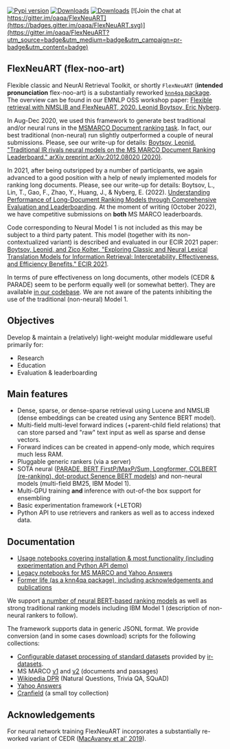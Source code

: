 [![Pypi version](https://img.shields.io/pypi/v/flexneuart.svg)](http://pypi.python.org/pypi/flexneuart)
[![Downloads](https://pepy.tech/badge/flexneuart)](https://pepy.tech/project/flexneuart)
[![Downloads](https://pepy.tech/badge/flexneuart/month)](https://pepy.tech/project/flexneuart) [![Join the chat at https://gitter.im/oaqa/FlexNeuART](https://badges.gitter.im/oaqa/FlexNeuART.svg)](https://gitter.im/oaqa/FlexNeuART?utm_source=badge&utm_medium=badge&utm_campaign=pr-badge&utm_content=badge)

## FlexNeuART (flex-noo-art)
Flexible classic and NeurAl Retrieval Toolkit, or shortly `FlexNeuART` (**intended pronunciation** flex-noo-art) 
is a substantially reworked [`knn4qa` package](legacy_docs/knn4qa.md).  The overview can be found in our EMNLP OSS workshop paper: 
[Flexible retrieval with NMSLIB and FlexNeuART, 2020. Leonid Boytsov, Eric Nyberg](https://arxiv.org/abs/2010.14848).

In Aug-Dec 2020, we used this framework to generate best traditional and/or neural runs 
in the [MSMARCO Document ranking task](https://microsoft.github.io/msmarco/#docranking).
In fact, our best traditional (non-neural) run slightly outperformed a couple of neural submissions.
Please, see our write-up for details: [Boytsov, Leonid. "Traditional IR rivals neural models on the MS MARCO Document Ranking Leaderboard." arXiv preprint arXiv:2012.08020 (2020)](https://arxiv.org/abs/2012.08020).

In 2021, after being outsripped by a number of participants, we again advanced to a good position with a help of newly implemented models for ranking long documents. Please, see our write-up for details: Boytsov, L., Lin, T., Gao, F., Zhao, Y., Huang, J., & Nyberg, E. (2022). [Understanding Performance of Long-Document Ranking Models through Comprehensive Evaluation and Leaderboarding](https://arxiv.org/abs/2207.01262). At the moment of writing (October 2022), we have competitive submissions on **both** MS MARCO leaderboards.

Code corresponding to Neural Model 1 is not included as this may be subject to a third party patent. 
This model (together with its non-contextualized variant) is described and evaluated in our ECIR 2021 paper:
[Boytsov, Leonid, and Zico Kolter. "Exploring Classic and Neural Lexical Translation Models for Information Retrieval: Interpretability, Effectiveness, and Efficiency Benefits." ECIR 2021](https://arxiv.org/abs/2102.06815).

In terms of pure effectiveness on long documents, other models (CEDR & PARADE) seem to be perform equally well (or somewhat better). They are available [in our codebase](flexneuart/models/README.md). We are not aware of the patents inhibiting the use of the traditional (non-neural) Model 1.

## Objectives

Develop & maintain a (relatively) light-weight modular middleware useful primarily for: 
* Research
* Education
* Evaluation & leaderboarding

## Main features

* Dense, sparse, or dense-sparse retrieval using Lucene and NMSLIB (dense embeddings can be created using any Sentence BERT model).
* Multi-field multi-level forward indices (+parent-child field relations) that can store 
  parsed and "raw" text input as well as sparse and dense vectors.
* Forward indices can be created in append-only mode, which requires much less RAM.
* Pluggable generic rankers (via a server)
* SOTA neural ([PARADE, BERT FirstP/MaxP/Sum, Longformer, COLBERT (re-ranking), dot-product Senence BERT models](flexneuart/models/README.md)) and non-neural models (multi-field BM25, IBM Model 1).
* Multi-GPU training **and** inference with out-of-the box support for ensembling
* Basic experimentation framework (+LETOR)
* Python API to use retrievers and rankers as well as to access indexed data.


## Documentation

* [Usage notebooks covering installation & most functionality (including experimentation and Python API demo)](demo/README.md)
* [Legacy notebooks for MS MARCO and Yahoo Answers](legacy_docs/README.md)
* [Former life (as a knn4qa package), including acknowledgements and publications](legacy_docs/knn4qa.md)

We support [a number of neural BERT-based ranking models](flexneuart/models/README.md) as well as strong traditional
ranking models including IBM Model 1 (description of non-neural rankers to follow).

The framework supports data in generic JSONL format. We provide conversion (and in some cases download) scripts for the following collections:
* [Configurable dataset processing of standard datasets](/scripts/data_convert/ir_datasets/README.md) provided by [ir-datasets](https://ir-datasets.com/).
* MS MARCO [v1](scripts/data_convert/msmarco) and [v2](scripts/data_convert/msmarco_v2) (documents and passages)
* [Wikipedia DPR](scripts/data_convert/wikipedia_dpr/README.md) (Natural Questions, Trivia QA, SQuAD)
* [Yahoo Answers](/scripts/data_convert/yahoo_answers)
* [Cranfield](scripts/data_convert/cranfield/README.md) (a small toy collection)

## Acknowledgements

For neural network training FlexNeuART incorporates
a substantially re-worked variant of CEDR ([MacAvaney et al' 2019](https://github.com/Georgetown-IR-Lab/cedr)).



